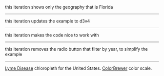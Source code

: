this iteration shows only the geography that is Florida

---

this iteration updates the example to d3v4

---

this iteration makes the code nice to work with

---

this iteration removes the radio button that filter by year, to simplify the example

---

[Lyme Disease](http://catalog.data.gov/dataset/lymedisease-9211-county) chloropleth for the United States. 
[ColorBrewer](http://colorbrewer2.org/) color scale.